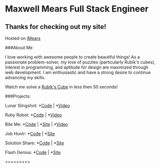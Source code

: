 Maxwell Mears
Full Stack Engineer
====================

## Thanks for checking out my site!

Hosted on [iMears](http://imears.com)


###About Me

I love working with awesome people to create beautiful things! As a passionate problem-solver, my love of puzzles (particularly Rubik's cubes), interest in programming, and aptitude for design are maximized through web development. I am enthusiastic and have a strong desire to continue advancing my skills.

Watch me solve a [Rubik's Cube](https://youtu.be/-K8XaDLmUxU) in less then 50 seconds!

###Projects:

Lunar Slingshot: *[Code](https://github.com/iMears/lunar_slingshot) | *[Video](http://youtu.be/4hUEbOHJpps)

Ruby Robot: *[Code](https://github.com/iMears/ruby-robot) | *[Video](http://youtu.be/hjyZFEwoLpo)

Bite Me: *[Code](https://github.com/iMears/bite-me) | *[Site](http://bite-me.herokuapp.com/) | *[Video](https://youtu.be/bGCexMQNw4I)

Job Huntr: *[Code](https://github.com/iMears/job_huntr) | *[Site](http://jobhuntr.herokuapp.com/)

Solution Share: *[Code](https://github.com/iMears/solution_share) | *[Site](https://solutionshare.herokuapp.com/)

Flash Genius: *[Code](https://github.com/cgardens/flash-genius) | *[Site](http://flashgenius.herokuapp.com/)

=========
